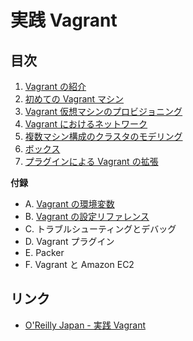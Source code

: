 # 実践 Vagrant

## 目次

1. [Vagrant の紹介](01/README.md)
2. [初めての Vagrant マシン](02/README.md)
3. [Vagrant 仮想マシンのプロビジョニング](03/README.md)
4. [Vagrant におけるネットワーク](04/README.md)
5. [複数マシン構成のクラスタのモデリング](05/README.md)
6. [ボックス](06/README.md)
7. [プラグインによる Vagrant の拡張](07/README.md)

__付録__

- A. [Vagrant の環境変数](A/README.md)
- B. [Vagrant の設定リファレンス](B/README.md)
- C. トラブルシューティングとデバッグ
- D. Vagrant プラグイン
- E. Packer
- F. Vagrant と Amazon EC2


## リンク

- [O'Reilly Japan - 実践 Vagrant](http://www.oreilly.co.jp/books/9784873116655/)

